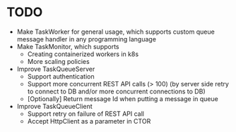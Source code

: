 # TODO

* Make TaskWorker for general usage, which supports custom queue message handler in any programming language
* Make TaskMonitor, which supports
  * Creating containerized workers in k8s
  * More scaling policies
* Improve TaskQueueServer
  * Support authentication
  * Support more concurrent REST API calls (> 100) (by server side retry to connect to DB and/or more concurrent connections to DB)
  * [Optionally] Return message Id when putting a message in queue
* Improve TaskQueueClient
  * Support retry on failure of REST API call
  * Accept HttpClient as a parameter in CTOR
